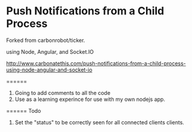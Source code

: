 Push Notifications from a Child Process
======

Forked from carbonrobot/ticker.

using Node, Angular, and Socket.IO

http://www.carbonatethis.com/push-notifications-from-a-child-process-using-node-angular-and-socket-io

======
1. Going to add comments to all the code 
2. Use as a learning experince for use with my own nodejs app.


====== 
Todo

1. Set the "status" to be correctly seen for all connected clients clients.
